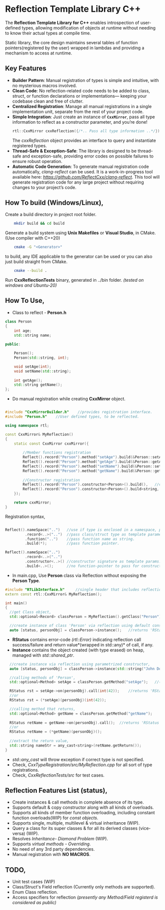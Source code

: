 # Reflection Template Library C++

The **Reflection Template Library for C++** enables introspection of user-defined types, allowing modification of objects at runtime without needing to know their actual types at compile time.

Static library, the core design maintains several tables of function pointers(registered by the user) wrapped in lambdas and providing a mechanism to access at runtime.

## Key Features

- **Builder Pattern**: Manual registration of types is simple and intuitive, with no mysterious macros involved.
- **Clean Code**: No reflection-related code needs to be added to class, struct, or function declarations or implementations— keeping your codebase clean and free of clutter.
- **Centralized Registration**: Manage all manual registrations in a single implementation unit, separate from the rest of your project code.
- **Simple Integration**: Just create an instance of **`CxxMirror`**, pass all type information to reflect as a constructor parameter, and you’re done!
  ```c++
  rtl::CxxMirror cxxReflection({/*.. Pass all type information ..*/});
  ```
  The *cxxReflection* object provides an interface to query and instantiate registered types.
- **Thread-Safe & Exception-Safe**: The library is designed to be thread-safe and exception-safe, providing error codes on possible failures to ensure robust operation.
- **Automatic Code Generation**: To generate manual registration code automatically, *clang-reflect* can be used. It is a work-in-progress tool available here: *https://github.com/ReflectCxx/clang-reflect*. This tool will generate registration code for any large project without requiring changes to your project’s code.

## How To build (Windows/Linux),

Create a build directory in project root folder.
```sh
    mkdir build && cd build
```
Generate a build system using **Unix Makefiles** or **Visual Studio**, in CMake. (Use compiler with C++20)
```sh
    cmake -G "<Generator>"
```   
to build, any IDE applicable to the generator can be used or you can also just build straight from CMake.
```sh
    cmake --build .
```
Run **CxxReflectionTests** binary, generated in ../bin folder. *(tested on windows and Ubuntu-20)*
## How To Use,
- Class to reflect - **Person.h**
```c++
class Person
{
    int age;
    std::string name;
	
public:

    Person();
    Person(std::string, int);

    void setAge(int);
    void setName(std::string);
	
    int getAge();
    std::string getName();
};
```
- Do manual registration while creating **CxxMirror** object.
```c++

#include "CxxMirrorBuilder.h"    //provides registration interface.
#include "Person.h"    //User defined types, to be reflected.

using namespace rtl;

const CxxMirror& MyReflection() 
{
    static const CxxMirror cxxMirror({
	
        //Member functions registration
        Reflect().record("Person").method("setAge").build(&Person::setAge),
        Reflect().record("Person").method("getAge").build(&Person::getAge),
        Reflect().record("Person").method("setName").build(&Person::setName),
        Reflect().record("Person").method("getName").build(&Person::getName),
	
        //Constructor registration
        Reflect().record("Person").constructor<Person>().build(),	//ctor taking zero arguments
        Reflect().record("Person").constructor<Person>().build<string, int>()	//ctor with arguments, Person(string, int)
    });

    return cxxMirror;
}
```
Registration syntax,
```c++

Reflect().nameSpace("..")   //use if type is enclosed in a namespace, pass namespace as string.
         .record<..>("..")  //pass class/struct type as template parameter and name as string.
         .function("..")    //pass function name as string.
         .build(*);         //pass function pointer.

Reflect().nameSpace("..")
         .record<..>("..")
         .constructor<..>()	//constructor signature as template params.
         .build<..>();		//no function-pointer to pass for constructors.
```
- In main.cpp, Use **Person** class via Reflection without exposing the **Person Type**.
```c++
#include "RTLibInterface.h"		//single header that includes reflection-access-interface.
extern const rtl::CxxMirror& MyReflection();

int main()
{
  //get Class object,
  std::optional<Record> classPerson = MyReflection().getClass("Person");   //returns 'Record' object associated with 'class Person'

  //create instance of class 'Person' via reflection using default constructor,
  auto [status, personObj] = classPerson->instance();	//returns 'RStatus' and 'Instance' type objects respectively.
```
- **RStatus** contains error-code *(rtl::Error)* indicating reflection call success/failure and return value*(wrapped in std::any)* of call, if any.
- **Instance** contains the object created (with type erased) on heap, managed with *std::shared_ptr*.
```c++
  //create instance via reflection using parametrized constructor,
  auto [status, personObj] = classPerson->instance(std::string("John Doe"), int(42));	//argument types/order must match else call will fail.

  //calling methods of 'Person',
  std::optional<Method> setAge = classPerson.getMethod("setAge");	//(returns a callable 'Method' object)

  RStatus rst = setAge->on(personObj).call(int(42));	//returns 'RStatus', with no return value since 'setAge' is void.
  //or
  RStatus rst = (*setAge)(personObj)(int(42));

  //calling method that returns,
  std::optional<Method> getName = classPerson.getMethod("getName");
  
  RStatus retName = getName->on(personObj).call();	//returns 'RStatus', with value of type 'std::string'.
  //or
  RStatus retName = (*getName)(personObj)();
  
  //extract the return value,
  std::string nameStr = any_cast<string>(retName.getReturn());
}
```
- *std::any_cast* will throw exception if correct type is not specified.
- Check, *CxxTypeRegistration/src/MyReflection.cpp* for all sort of type registrations.
- Check, *CxxReflectionTests/src* for test cases.

## Reflection Features List (status),
- Create instances & call methods in complete absence of its type.
- Supports default & copy constructor along with all kinds of overloads.
- Supports all kinds of member function overloading, including constant function overloads(WIP) for *const objects*.
- Supports single, multiple, multilevel & virtual inheritance (WIP).
- Query a class for its super classes & for all its derived classes (vice-versa) (WIP).
- Resolves *Inheritance- Diamond Problem* (WIP).
- Supports *virtual methods - Overriding*.
- No need of any 3rd party dependencies.
- Manual registration with **NO MACROS**.

## TODO,
- Unit test cases (WIP)
- Class/Struct's Field reflection (Currently only methods are supported).
- Enum Class reflection.
- Access specifiers for reflection *(presently any Method/Field registerd is considered as public)*
